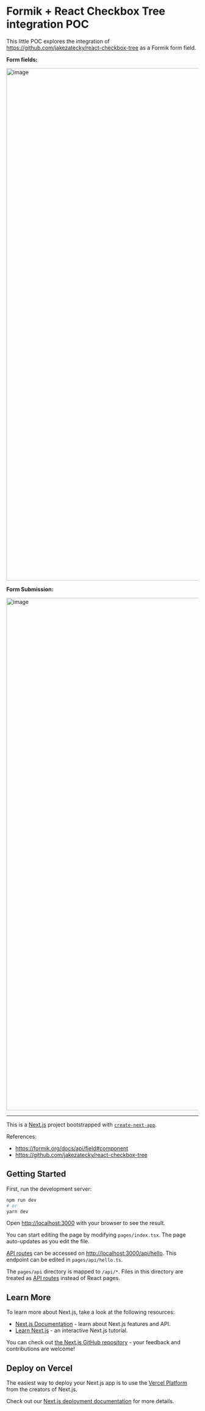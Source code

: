 # Formik + React Checkbox Tree integration POC

This little POC explores the integration of https://github.com/jakezatecky/react-checkbox-tree as a Formik form field.

**Form fields:**

<img width="1340" alt="image" src="https://user-images.githubusercontent.com/485403/203050589-9453f3db-2028-4035-96ef-603613c295f5.png">

**Form Submission:**

<img width="1340" alt="image" src="https://user-images.githubusercontent.com/485403/203056537-49f241ba-1b31-45c4-9952-d724c924db94.png">

---

This is a [Next.js](https://nextjs.org/) project bootstrapped with [`create-next-app`](https://github.com/vercel/next.js/tree/canary/packages/create-next-app).

References:

- <https://formik.org/docs/api/field#component>
- <https://github.com/jakezatecky/react-checkbox-tree>

## Getting Started

First, run the development server:

```bash
npm run dev
# or
yarn dev
```

Open [http://localhost:3000](http://localhost:3000) with your browser to see the result.

You can start editing the page by modifying `pages/index.tsx`. The page auto-updates as you edit the file.

[API routes](https://nextjs.org/docs/api-routes/introduction) can be accessed on [http://localhost:3000/api/hello](http://localhost:3000/api/hello). This endpoint can be edited in `pages/api/hello.ts`.

The `pages/api` directory is mapped to `/api/*`. Files in this directory are treated as [API routes](https://nextjs.org/docs/api-routes/introduction) instead of React pages.

## Learn More

To learn more about Next.js, take a look at the following resources:

- [Next.js Documentation](https://nextjs.org/docs) - learn about Next.js features and API.
- [Learn Next.js](https://nextjs.org/learn) - an interactive Next.js tutorial.

You can check out [the Next.js GitHub repository](https://github.com/vercel/next.js/) - your feedback and contributions are welcome!

## Deploy on Vercel

The easiest way to deploy your Next.js app is to use the [Vercel Platform](https://vercel.com/new?utm_medium=default-template&filter=next.js&utm_source=create-next-app&utm_campaign=create-next-app-readme) from the creators of Next.js.

Check out our [Next.js deployment documentation](https://nextjs.org/docs/deployment) for more details.
